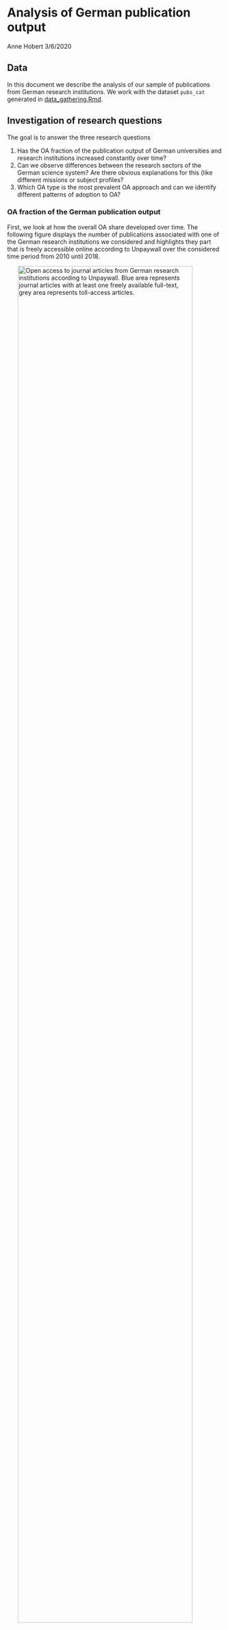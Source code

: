 Analysis of German publication output
================
Anne Hobert
3/6/2020

## Data

In this document we describe the analysis of our sample of publications
from German research institutions. We work with the dataset `pubs_cat`
generated in [data\_gathering.Rmd](data_gathering.Rmd).

## Investigation of research questions

The goal is to answer the three research questions

1)  Has the OA fraction of the publication output of German universities
    and research institutions increased constantly over time?
2)  Can we observe differences between the research sectors of the
    German science system? Are there obvious explanations for this (like
    different missions or subject profiles?
3)  Which OA type is the most prevalent OA approach and can we identify
    different patterns of adoption to OA?

### OA fraction of the German publication output

First, we look at how the overall OA share developed over time. The
following figure displays the number of publications associated with one
of the German research institutions we considered and highlights they
part that is freely accessible online according to Unpaywall over the
considered time period from 2010 until 2018.

<img src="analysis_files/figure-gfm/unnamed-chunk-4-1.png" title="Open access to journal articles from German research institutions according to Unpaywall. Blue area represents journal articles with at least one freely available full-text, grey area represents toll-access articles." alt="Open access to journal articles from German research institutions according to Unpaywall. Blue area represents journal articles with at least one freely available full-text, grey area represents toll-access articles." width="90%" style="display: block; margin: auto;" />

As can be seen, the total number of articles, as well as the part that
is OA increases constantly over time. The number of articles that are
not openly available, is quite stable with a slow increase from 54567 in
2010 to 56323 in 2013, and decreasing again continuously from that point
onwards to 52184 publications in 2018. Since the number of OA articles
increases continuously from 28993 publications in 2010 to 55031 in 2018,
the relative proportion of OA articles rises significantly from 34.7 %
in 2010 to 51.33 % in 2018.

### Differences between sectors

In order to investigate what role the different sectors play in OA
publishing in Germany and how they contribute to the OA
development/overall OA shares, we distplay the development over time of
the number of OA articles for each sector in the following figure. Note
that scales for the `y-axes` are not the same, since the total
publication output varies significantly among sectors.

<img src="analysis_files/figure-gfm/unnamed-chunk-6-1.png" title="Open access to journal articles per sector according to Unpaywall. Blue area represents journal articles with at least one freely available full-text, grey area represents toll-access articles. Sectors are ordered by publication output with the highest output top left and lowest at the bottom. Note that scales for the `y-axes` are not the same, since the total publication output varies significantly among sectors." alt="Open access to journal articles per sector according to Unpaywall. Blue area represents journal articles with at least one freely available full-text, grey area represents toll-access articles. Sectors are ordered by publication output with the highest output top left and lowest at the bottom. Note that scales for the `y-axes` are not the same, since the total publication output varies significantly among sectors." width="90%" style="display: block; margin: auto;" />

In order to investigate the variability of OA publishing within the
sectors, we now go one level deeper and examine OA shares of individual
institutions, grouped by the sector they belong to. We only include
institututions with a publication output of at least 100 publications in
the observed time period of 9 years. Of the 469 institutions in total,
334 fulfill this condition. This means, that in the following
institution specific analyses, 135 insitutions, or 4649 articles are not
considered. Of the remaining institutions, we first calculate the
individual OA shares.

The following figure displays scatterplots where the OA share of an
institution over the whole time period is shown with respect to its
publication output.

<img src="analysis_files/figure-gfm/unnamed-chunk-8-1.png" title="Open Access shares of research institutions in Germany with respect to their total publication output grouped by the sector they belong to. Only institutions with at least 100 publications are shown. Blue points correspond to single insitutions, gray lines are obained by linear regression within the sector, gray areas are pointwise symmetric 95% t-distribution confidence bands. Scales of the x-axes vary across subplots in order to adapt to the different publication volumes." alt="Open Access shares of research institutions in Germany with respect to their total publication output grouped by the sector they belong to. Only institutions with at least 100 publications are shown. Blue points correspond to single insitutions, gray lines are obained by linear regression within the sector, gray areas are pointwise symmetric 95% t-distribution confidence bands. Scales of the x-axes vary across subplots in order to adapt to the different publication volumes." width="90%" style="display: block; margin: auto;" />
The most striking observations from this figure are the high OA shares
of most of the Max-Planck and Helmholtz institutes and the very low OA
fractions of almost all of the state and federal institutes as well as
the ones from the Fraunhofer Society. Universities and Leibniz-Society
have many institutes with OA shares close to one half. We can further
see very well that the universities have by far the largest publication
volumes, followed by the Helmholtz-Society. The linear trend of higher
publication volume implying higher OA shares is most distinctive for the
university sector (narrowest confidence bands).

The following box plot quantifies the observations regarding the
variability of OA shares within sectors made before.

<img src="analysis_files/figure-gfm/unnamed-chunk-9-1.png" title="OA shares of German research institutions per sector. The color of the boxes corresponds to the total publication output of the sector, their widths to the number of institutions per sector. Gray points display the OA shares for individual institutions." alt="OA shares of German research institutions per sector. The color of the boxes corresponds to the total publication output of the sector, their widths to the number of institutions per sector. Gray points display the OA shares for individual institutions." width="90%" style="display: block; margin: auto;" />

<img src="analysis_files/figure-gfm/unnamed-chunk-10-1.png" title="OA shares of German research institutions per sector. The width of the boxes corresponds to the number of institutions per sector. Gray points display the OA shares for individual institutions." alt="OA shares of German research institutions per sector. The width of the boxes corresponds to the number of institutions per sector. Gray points display the OA shares for individual institutions." width="90%" style="display: block; margin: auto;" />

### Prevalences of OA categories

  - oa categories on the national level (relative numbers); faceted /
    dodged / lines ?
  - oa vs. green (or other type): scatterplots
      - 1 point per sector (size of point according to pub output?)
      - faceted with all institutions per sector (facet grid? -\> per
        sector and oa\_category)

As mentioned in the previous chapters, there are several ways of
providing open access to scientific journal articles. In this section,
we want to investigate the prevalence of the most widespread OA routes:
Green OA and Gold OA. We further distinguish these two main categories
as described in the methodology section (see Table 1) according to
whether the journal is fully OA (Gold OA), and into deposition on
disciplinary, institutional, or OpenDOAR-listed repositories (Green OA).
First, we visualise the number of articles per category on the national
level, that is, not differentiated by sector. Note that, as mentioned
before, the OA categories are not exclusive, that is, an article might
be counted for several categories and numbers not necessarily sum up to
the total number of articles published.

<img src="analysis_files/figure-gfm/unnamed-chunk-11-1.png" title="Development of the total number of journal articles over time per OA category (as per schema in Table 1). Categories are non-exclusive, that is some articles may be counted for a journal and a repository category. Colors correspond to the OA category, linetypes to whether a publication is not OA (dotted), or is available through a repository (dashed) or a publisher (solid)." alt="Development of the total number of journal articles over time per OA category (as per schema in Table 1). Categories are non-exclusive, that is some articles may be counted for a journal and a repository category. Colors correspond to the OA category, linetypes to whether a publication is not OA (dotted), or is available through a repository (dashed) or a publisher (solid)." width="90%" style="display: block; margin: auto;" />
Observations:

  - drop in other oa journal -\> Delayed OA
  - slight drop in other\_repo -\> more sources registered, published
    more in registered sources
  - apart from this: all OA categories increase, not oa decreases
  - most prevalent category: subject-specific repos, registered with
    OpenDOAR

relative numbers?

Or as barplot?

<img src="analysis_files/figure-gfm/unnamed-chunk-12-1.png" title="Development of the total number of journal articles over time per OA category (as per schema in Table 1). Categories are non-exclusive, that is some articles may be counted for a journal and a repository category." alt="Development of the total number of journal articles over time per OA category (as per schema in Table 1). Categories are non-exclusive, that is some articles may be counted for a journal and a repository category." width="90%" style="display: block; margin: auto;" />

Faceted?

<img src="analysis_files/figure-gfm/unnamed-chunk-13-1.png" title="Development of the number of journal articles per OA category (as per schema in Table 1) in comparison to the total number of journal articles published by the considered institutions over time. Categories are non-exclusive, that is some articles may be counted for a journal and a repository category." alt="Development of the number of journal articles per OA category (as per schema in Table 1) in comparison to the total number of journal articles published by the considered institutions over time. Categories are non-exclusive, that is some articles may be counted for a journal and a repository category." width="90%" style="display: block; margin: auto;" />

Again, we go one step further and look at sector specific OA
proportions.

<img src="analysis_files/figure-gfm/unnamed-chunk-14-1.png" title="OA shares per sector. The relationship between Gold OA (publisher), or Green OA (repository), and the total OA share is shown. Point sizes correspond to total publication output. Coloring is according to sector." alt="OA shares per sector. The relationship between Gold OA (publisher), or Green OA (repository), and the total OA share is shown. Point sizes correspond to total publication output. Coloring is according to sector." width="90%" style="display: block; margin: auto;" />

<img src="analysis_files/figure-gfm/unnamed-chunk-15-1.png" title="OA shares per category and sector. The relationship between OA shares of individual OA categories (as per schema in Table 1) and overall OA share is shown. Point sizes correspond to total publication output. Coloring is according to sector." alt="OA shares per category and sector. The relationship between OA shares of individual OA categories (as per schema in Table 1) and overall OA share is shown. Point sizes correspond to total publication output. Coloring is according to sector." width="90%" style="display: block; margin: auto;" />
plot oa\_cat\_shares for single sector, order by total oa\_share (state
in facet titles); similar to above bar/line plots faceted by sector
(with/without yearly development)

Lookin at the institutional level, we, again, only consider institutions
with at least 100 publications in the observed time period of 9 years.

<img src="analysis_files/figure-gfm/unnamed-chunk-16-1.png" title="OA shares per OA category for individual research institutions. The relationship between OA shares of individual OA categories (as per schema in Table 1) and overall OA share is shown." alt="OA shares per OA category for individual research institutions. The relationship between OA shares of individual OA categories (as per schema in Table 1) and overall OA share is shown." width="90%" style="display: block; margin: auto;" />

<img src="analysis_files/figure-gfm/unnamed-chunk-17-1.png" title="OA shares per sector and OA category for individual institutions. The relationship between OA shares of individual OA categories and overall OA share is shown." alt="OA shares per sector and OA category for individual institutions. The relationship between OA shares of individual OA categories and overall OA share is shown." width="90%" style="display: block; margin: auto;" />

### Discussion

  - Upset plot of overlapping evidence categories to show influence of
    semantic scholar, webscraping.

In order to demonstrate the prevalence of evidence categories in
Unpaywall, we load the original, non-categorized Unpaywall data:

We now determine the evidence combinations for all matched DOIs and then
calculate the frequency of each combination found.

We now prepare the data for plotting with the UpSetR package and
visualise the overlapping evidence categories.
